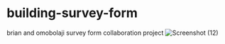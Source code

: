 # building-survey-form
brian and omobolaji survey form collaboration project
![Screenshot (12)](https://user-images.githubusercontent.com/64264883/152701265-ced2fc21-4832-492d-aeb8-ada13b4d3fd8.png)
